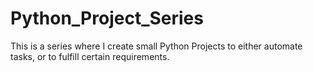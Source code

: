 # Python_Project_Series
This is a series where I create small Python Projects to either automate tasks, or to fulfill certain requirements.
